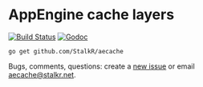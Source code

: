 # AppEngine cache layers

[![Build Status][1]][2] [![Godoc][3]][4]

`go get github.com/StalkR/aecache`

Bugs, comments, questions: create a [new issue][5] or email [aecache@stalkr.net][6].

[1]: https://api.travis-ci.org/StalkR/aecache.png
[2]: https://travis-ci.org/StalkR/aecache
[3]: https://godoc.org/github.com/StalkR/aecache?status.png
[4]: https://godoc.org/github.com/StalkR/aecache
[5]: https://github.com/StalkR/aecache/issues/new
[6]: mailto:aecache@stalkr.net
